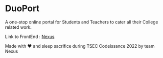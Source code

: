 # DuoPort
 A one-stop online portal for Students and Teachers to cater all their College related work.

Link to FrontEnd : <a href = "https://abhigyanbafna.github.io/Codeissance_13_Nexus/Login/login.html">Nexus</a>


Made with ❤️ and sleep sacrifice during TSEC Codeissance 2022 by team Nexus
